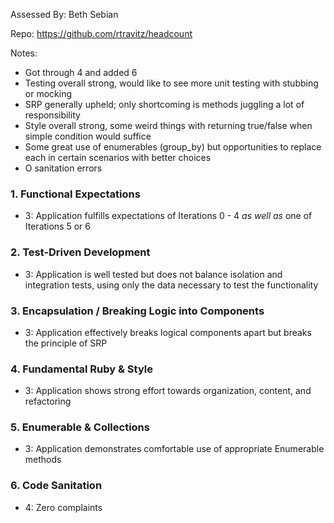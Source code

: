 Assessed By: Beth Sebian

Repo: https://github.com/rtravitz/headcount

Notes: 
* Got through 4 and added 6
* Testing overall strong, would like to see more unit testing with stubbing or mocking
* SRP generally upheld; only shortcoming is methods juggling a lot of responsibility 
* Style overall strong, some weird things with returning true/false when simple condition would suffice
* Some great use of enumerables (group_by) but opportunities to replace each in certain scenarios with better choices
* O sanitation errors


### 1. Functional Expectations
* 3: Application fulfills expectations of Iterations 0 - 4 *as well as* one of Iterations 5 or 6

### 2. Test-Driven Development
* 3: Application is well tested but does not balance isolation and integration tests, using only the data necessary to test the functionality

### 3. Encapsulation / Breaking Logic into Components
* 3: Application effectively breaks logical components apart but breaks the principle of SRP

### 4. Fundamental Ruby & Style
* 3:  Application shows strong effort towards organization, content, and refactoring

### 5. Enumerable & Collections
* 3: Application demonstrates comfortable use of appropriate Enumerable methods

### 6. Code Sanitation
* 4: Zero complaints
